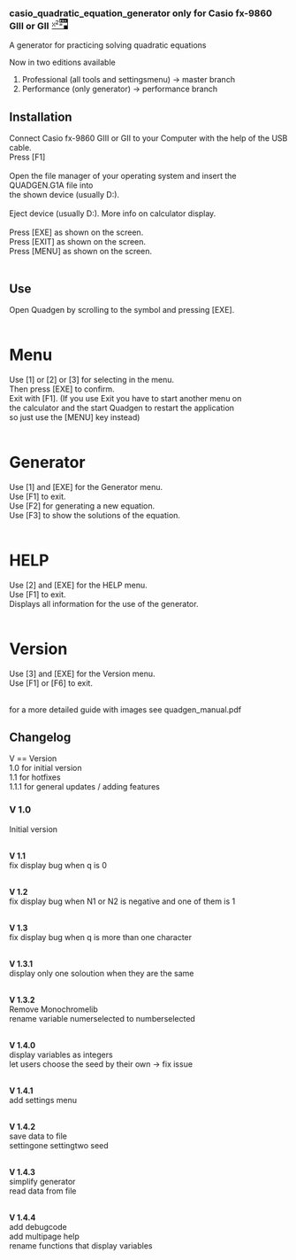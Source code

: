 ### casio_quadratic_equation_generator only for Casio fx-9860 GIII or GII ![MainIcon](MainIcon.bmp)
A generator for practicing solving quadratic equations

Now in two editions available

1. Professional   (all tools and settingsmenu)  -> master branch
2. Performance    (only generator)              -> performance branch

## Installation

Connect Casio fx-9860 GIII or GII to your Computer with the help of the USB cable.<br>
Press [F1]<br>
<br>
Open the file manager of your operating system and insert the QUADGEN.G1A file into <br>
the shown device (usually D:).<br>
<br>
Eject device (usually D:). More info on calculator display.<br>
<br>
Press [EXE] as shown on the screen.<br>
Press [EXIT] as shown on the screen.<br>
Press [MENU] as shown on the screen.<br>
<br>

## Use

Open Quadgen by scrolling to the symbol and pressing [EXE].<br>
<br>

# Menu
Use [1] or [2] or [3] for selecting in the menu.<br>
Then press [EXE] to confirm.<br>
Exit with [F1]. (If you use Exit you have to start another menu on<br>
the calculator and the start Quadgen to restart the application <br>
so just use the [MENU] key instead)<br>
<br>

# Generator
Use [1] and [EXE] for the Generator menu.<br>
Use [F1] to exit.<br>
Use [F2] for generating a new equation.<br>
Use [F3] to show the solutions of the equation.<br>
<br>

# HELP
Use [2] and [EXE] for the HELP menu.<br>
Use [F1] to exit.<br>
Displays all information for the use of the generator.<br>
<br>

# Version
Use [3] and [EXE] for the Version menu.<br>
Use [F1] or [F6] to exit.<br>
<br>

for a more detailed guide with images see quadgen_manual.pdf

## Changelog
V == Version<br>
1.0 for initial version<br>
1.1 for hotfixes<br>
1.1.1 for general updates / adding features<br>

### V 1.0
Initial version <br>
<br>

**V 1.1**<br>
fix display bug when q is 0<br>
<br>

**V 1.2**<br>
fix display bug when N1 or N2 is negative and one of them is 1<br>
<br>

**V 1.3**<br>
fix display bug when q is more than one character<br>
<br>

**V 1.3.1**<br>
display only one soloution when they are the same<br>
<br>

**V 1.3.2**<br>
Remove Monochromelib<br>
rename variable numerselected to numberselected<br>
<br>

**V 1.4.0**<br>
display variables as integers<br>
let users choose the seed by their own -> fix issue<br> 
<br>

**V 1.4.1**<br>
add settings menu<br>
<br>

**V 1.4.2**<br>
save data to file<br>
settingone settingtwo seed<br>
<br>

**V 1.4.3**<br>
simplify generator<br>
read data from file<br>
<br>

**V 1.4.4**<br>
add debugcode<br>
add multipage help<br>
rename functions that display variables<br>
<br>
